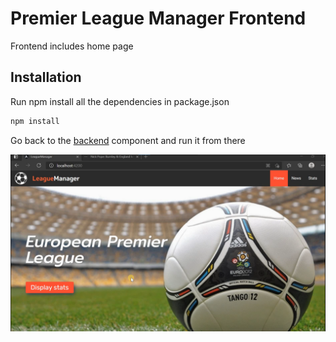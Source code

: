 # Premier League Manager Frontend

Frontend includes home page

## Installation

Run npm install all the dependencies in package.json

```bash
npm install
```
Go back to the [backend](https://github.com/suhith42/league-manager-cw) component and run it from there


![Home page](src/assets/homepage-screensho2t.png)
